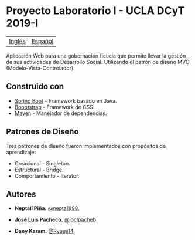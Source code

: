 # Proyecto Laboratorio I - UCLA DCyT 2019-I

<table>
    <tr>
        <!-- Do not translate this table -->
        <td><a href="./README.md"> Inglés </a></td>
        <td><a href="./README-ES.md"> Español </a></td>
    </tr>
</table>

Aplicación Web para una gobernación ficticia que permite llevar la gestión de sus actividades de Desarrollo Social. 
Utilizando el patrón de diseño MVC (Modelo-Vista-Controlador).

## Construido con

* [Spring Boot](https://spring.io/projects/spring-boot) - Framework basado en Java.
* [Boootstrap](https://getbootstrap.com/) - Framework de CSS.
* [Maven](https://maven.apache.org/) - Manejador de dependencias.

## Patrones de Diseño

Tres patrones de diseño fueron implementados con propósitos de aprendizaje:

* Creacional - Singleton.
* Estructural - Bridge.
* Comportamiento - Iterator.

## Autores

* **Neptalí Piña.** [@nepta1998.](https://github.com/nepta1998/)

* **José Luis Pacheco.** [@joclpacheb.](https://github.com/joclpacheb/)

* **Dany Karam.** [@Ryuuji14.](https://github.com/Ryuuji14)
